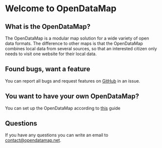 # Welcome to OpenDataMap
## What is the OpenDataMap?
The OpenDataMap is a modular map solution for a wide variety of open data formats. The difference to other maps is that the OpenDataMap combines local data from several sources, so that an interested citizen only needs to visit one website for their local data. 
## Found bugs, want a feature
You can report all bugs and request features on [GitHub](https://github.com/OpenDataMap/opendatamap/issues/new/choose) in an issue.
## You want to have your own OpenDataMap?
You can set up the OpenDataMap according to [this](install_update/install_production.md) guide
## Questions
If you have any questions you can write an email to [contact@opendatamap.net](mailto:contact@opendatamap.net).
